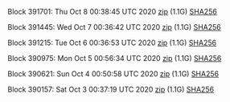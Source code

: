 Block 391701: Thu Oct  8 00:38:45 UTC 2020 [zip](https://dash-bootstrap.ams3.digitaloceanspaces.com/testnet/2020-10-08/bootstrap.dat.zip) (1.1G) [SHA256](https://dash-bootstrap.ams3.digitaloceanspaces.com/testnet/2020-10-08/sha256.txt)

Block 391445: Wed Oct  7 00:36:42 UTC 2020 [zip](https://dash-bootstrap.ams3.digitaloceanspaces.com/testnet/2020-10-07/bootstrap.dat.zip) (1.1G) [SHA256](https://dash-bootstrap.ams3.digitaloceanspaces.com/testnet/2020-10-07/sha256.txt)

Block 391215: Tue Oct  6 00:36:53 UTC 2020 [zip](https://dash-bootstrap.ams3.digitaloceanspaces.com/testnet/2020-10-06/bootstrap.dat.zip) (1.1G) [SHA256](https://dash-bootstrap.ams3.digitaloceanspaces.com/testnet/2020-10-06/sha256.txt)

Block 390975: Mon Oct  5 00:56:34 UTC 2020 [zip](https://dash-bootstrap.ams3.digitaloceanspaces.com/testnet/2020-10-05/bootstrap.dat.zip) (1.1G) [SHA256](https://dash-bootstrap.ams3.digitaloceanspaces.com/testnet/2020-10-05/sha256.txt)

Block 390621: Sun Oct  4 00:50:58 UTC 2020 [zip](https://dash-bootstrap.ams3.digitaloceanspaces.com/testnet/2020-10-04/bootstrap.dat.zip) (1.1G) [SHA256](https://dash-bootstrap.ams3.digitaloceanspaces.com/testnet/2020-10-04/sha256.txt)

Block 390157: Sat Oct  3 00:37:19 UTC 2020 [zip](https://dash-bootstrap.ams3.digitaloceanspaces.com/testnet/2020-10-03/bootstrap.dat.zip) (1.1G) [SHA256](https://dash-bootstrap.ams3.digitaloceanspaces.com/testnet/2020-10-03/sha256.txt)
